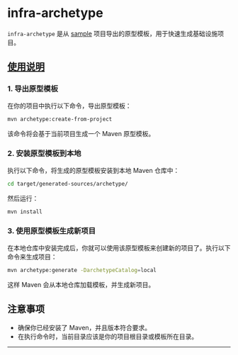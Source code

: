 # infra-archetype

`infra-archetype` 是从 [sample](https://github.com/xincao9/infra-framework/tree/main/sample) 项目导出的原型模板，用于快速生成基础设施项目。

## [使用说明](https://maven.apache.org/archetype/maven-archetype-plugin/advanced-usage.html)

### 1. 导出原型模板

在你的项目中执行以下命令，导出原型模板：

```bash
mvn archetype:create-from-project
```

该命令将会基于当前项目生成一个 Maven 原型模板。

### 2. 安装原型模板到本地

执行以下命令，将生成的原型模板安装到本地 Maven 仓库中：

```bash
cd target/generated-sources/archetype/
```

然后运行：

```bash
mvn install
```

### 3. 使用原型模板生成新项目

在本地仓库中安装完成后，你就可以使用该原型模板来创建新的项目了。执行以下命令来生成项目：

```bash
mvn archetype:generate -DarchetypeCatalog=local
```

这样 Maven 会从本地仓库加载模板，并生成新项目。

## 注意事项

- 确保你已经安装了 Maven，并且版本符合要求。
- 在执行命令时，当前目录应该是你的项目根目录或模板所在目录。

---
